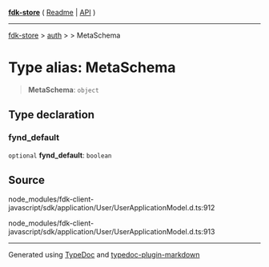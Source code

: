 [**fdk-store**](../../../README.md) ( [Readme](../../../README.md) \| [API](../../../API.md) )

---

[fdk-store](../../../API.md) > [auth](../../README.md) > [<internal>](../README.md) > MetaSchema

# Type alias: MetaSchema

> **MetaSchema**: `object`

## Type declaration

### fynd_default

`optional` **fynd_default**: `boolean`

## Source

node_modules/fdk-client-javascript/sdk/application/User/UserApplicationModel.d.ts:912

node_modules/fdk-client-javascript/sdk/application/User/UserApplicationModel.d.ts:913

---

Generated using [TypeDoc](https://typedoc.org/) and [typedoc-plugin-markdown](https://www.npmjs.com/package/typedoc-plugin-markdown)
